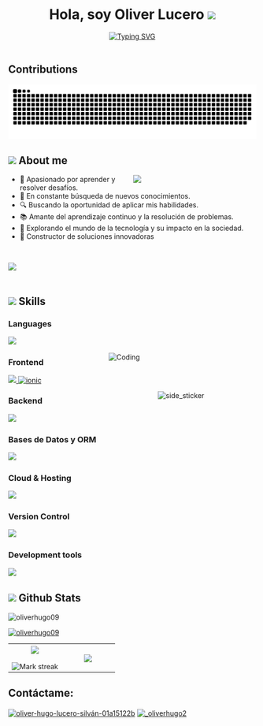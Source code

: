 <!-- Main -->
<div align="center">
<h1><b>Hola, soy Oliver Lucero </b><img src="https://media.giphy.com/media/hvRJCLFzcasrR4ia7z/giphy.gif" width="35"/></h1>
<a href="https://git.io/typing-svg"><img src="https://readme-typing-svg.demolab.com?font=Roboto+Slab&size=22&pause=1000&random=false&width=290&lines=Desarrollador+Frontend+%F0%9F%92%BB;Explorando+el+Backend+%F0%9F%95%B5%EF%B8%8F;Codificando+soluciones+%F0%9F%9A%80;Resolviendo+problemas+%F0%9F%A7%A9;Ideas+a+c%C3%B3digo+%F0%9F%92%A1;Aprendiendo+siempre+%F0%9F%93%9A%E2%9C%8D%EF%B8%8F" alt="Typing SVG" /></a>
</div>
<br>

<!--- snake -->
## Contributions
<picture>
  <source media="(prefers-color-scheme: dark)" srcset="snake-dark.svg" />
  <source media="(prefers-color-scheme: light)" srcset="snake.svg" />
  <img alt="github-snake" src="https://github.com/OliverHugo09/OliverHugo09/blob/main/snake.svg" />
</picture>
<br>

<!-- About me -->

## <img src = "https://github.com/7oSkaaa/7oSkaaa/blob/main/Images/about_me.gif?raw=true" width = 50px> <b> About me</b>

<picture> <img align="right" src="https://github.com/7oSkaaa/7oSkaaa/blob/main/Images/Right_Side.gif?raw=true" width = 250px></picture>

- 🌟 Apasionado por aprender y resolver desafíos.
- 🚀 En constante búsqueda de nuevos conocimientos.
- 🔍 Buscando la oportunidad de aplicar mis habilidades.
- 📚 Amante del aprendizaje continuo y la resolución de problemas.
- 🔭 Explorando el mundo de la tecnología y su impacto en la sociedad.
- 🔨 Constructor de soluciones innovadoras
<br>

<img src="https://user-images.githubusercontent.com/73097560/115834477-dbab4500-a447-11eb-908a-139a6edaec5c.gif"><br><br>

<!-- Skills -->
## <img src="https://media2.giphy.com/media/QssGEmpkyEOhBCb7e1/giphy.gif?cid=ecf05e47a0n3gi1bfqntqmob8g9aid1oyj2wr3ds3mg700bl&rid=giphy.gif" width ="25"> Skills
<h3 align="left">Languages</h3>
<p align="left">
  <a href="https://skillicons.dev">
    <img src="https://skillicons.dev/icons?i=html,css,js,ts,py" />
  </a>
</p>

<img align="right" alt="Coding" width="300" src="https://cdn.dribbble.com/users/1277312/screenshots/14733298/media/39b1045e593737587dd60e42c8422d1f.gif" >

<h3 align="left">Frontend</h3>
<p align="left">
  <a href="https://skillicons.dev">
    <img src="https://skillicons.dev/icons?i=angular,react,bootstrap,tailwind,vite" />
     <img  src="https://assets.stickpng.com/images/62a7475d223343fbc2207cff.png" alt="ionic" width="40" height="40"/>
  </a>
</p>

<img align="right" width=200px height=200px alt="side_sticker" src="https://media.giphy.com/media/TEnXkcsHrP4YedChhA/giphy.gif" />

<h3 align="left">Backend</h3>
<p align="left">
  <a href="https://skillicons.dev">
    <img src="https://skillicons.dev/icons?i=nodejs,express,django" />
  </a>
</p>

<h3 align="left">Bases de Datos y ORM</h3>
<p align="left">
  <a href="https://skillicons.dev">
    <img src="https://skillicons.dev/icons?i=mysql,sequelize" />
  </a>
</p>

<h3 align="left">Cloud & Hosting</h3>
<p align="left">
  <a href="https://skillicons.dev">
    <img src="https://skillicons.dev/icons?i=firebase,heroku,netlify" />
  </a>
</p>

<h3 align="left">Version Control</h3>
<p align="left">
  <a href="https://skillicons.dev">
    <img src="https://skillicons.dev/icons?i=github,git,md" />
  </a>
</p>

<h3 align="left">Development tools</h3>
<p align="left">
  <a href="https://skillicons.dev">
    <img src="https://skillicons.dev/icons?i=postman,linux,vscode" />
  </a>
</p>

<!-- Github Stats -->
## <img src="https://media.giphy.com/media/iY8CRBdQXODJSCERIr/giphy.gif" width="35"> Github Stats

<p align="left"> <img src="https://komarev.com/ghpvc/?username=oliverhugo09&label=Profile%20views&color=0e75b6&style=flat" alt="oliverhugo09" /> </p>
<p align="left"> <a href="https://github.com/ryo-ma/github-profile-trophy"><img src="https://github-profile-trophy.vercel.app/?username=oliverhugo09" alt="oliverhugo09" /></a> </p>

<p  align="center">
<table border="0" align="center">
<tr border="0">
<td width="50%" align="center">  
  <img  align="center"  src="https://github-readme-stats.vercel.app/api?username=oliverhugo09&show_icons=true&locale=es&theme=transparent" />
  <br></br>
  <img  title="🔥 Get streak stats for your profile at git.io/streak-stats" alt="Mark streak" src="https://github-readme-streak-stats.herokuapp.com/?user=oliverhugo09&theme=transparent&langs_count=8&locale=es" />
</td>
<td width="50%" align="center">
  <img  align="center"  src="https://github-readme-stats.anuraghazra1.vercel.app/api/top-langs/?username=oliverhugo09&theme=transparent&no-bg=true&no-frame=true&langs_count=10&locale=es"/>
  </td>
</tr>
</table>
</p>  


<!-- Contact -->
## Contáctame:
<p align="left">
<a href="https://linkedin.com/in/oliver-hugo-lucero-silván-01a15122b" target="blank"><img align="center" src="https://raw.githubusercontent.com/rahuldkjain/github-profile-readme-generator/master/src/images/icons/Social/linked-in-alt.svg" alt="oliver-hugo-lucero-silván-01a15122b" height="30" width="40" /></a>
<a href="https://instagram.com/_oliverhugo2" target="blank"><img align="center" src="https://raw.githubusercontent.com/rahuldkjain/github-profile-readme-generator/master/src/images/icons/Social/instagram.svg" alt="_oliverhugo2" height="30" width="40" /></a>
</p>

